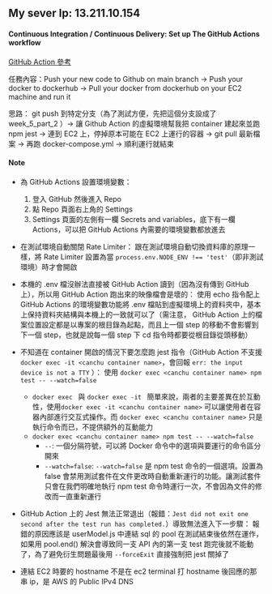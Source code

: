## My sever Ip: 13.211.10.154

#### Continuous Integration / Continuous Delivery: Set up The GitHub Actions workflow

[GitHub Action 參考](https://github.com/azole/cicd-test/blob/main/.github/workflows/build.yml)

任務內容：Push your new code to Github on main branch -> Push your docker to dockerhub -> Pull your docker from dockerhub on your EC2 machine and run it

思路：
git push 到特定分支（為了測試方便，先把這個分支設成了 week_5_part_2 ）-> 讓 Github Action 的虛擬環境幫我把 container 建起來並跑 npm jest -> 連到 EC2 上，停掉原本可能在 EC2 上運行的容器 -> git pull 最新檔案 -> 再跑 docker-compose.yml -> 順利運行就結束

#### Note

- 為 GitHub Actions 設置環境變數：

  1.  登入 GitHub 然後進入 Repo
  1.  點 Repo 頁面右上角的 Settings
  1.  Settings 頁面的左側有一欄 Secrets and variables，底下有一欄 Actions，可以把 GitHub Actions 內需要的環境變數都放進去

- 在測試環境自動關閉 Rate Limiter：
  跟在測試環境自動切換資料庫的原理一樣，將 Rate Limiter 設置為當 `process.env.NODE_ENV !== 'test'`（即非測試環境）時才會開啟

- 本機的 .env 檔沒辦法直接被 GitHub Action 讀到（因為沒有傳到 GitHub 上），所以用 GitHub Action 跑出來的映像檔會是壞的：
  使用 echo 指令配上 GitHub Actions 的環境變數功能將 .env 檔貼到虛擬環境上的資料夾中，基本上保持資料夾結構與本機上的一致就可以了（需注意， GitHub Action 上的檔案位置設定都是以專案的根目錄為起點，而且上一個 step 的移動不會影響到下一個 step，也就是說每一個 step 下 cd 指令時都要從根目錄從頭移動）

- 不知道在 container 開啟的情況下要怎麼跑 jest 指令（GitHub Action 不支援 `docker exec -it <canchu container name>`，會回報 `err: the input device is not a TTY` ）：
  使用 `docker exec <canchu container name> npm test -- --watch=false`

  - `docker exec ` 與 `docker exec -it `
    簡單來說，兩者的主要差異在於互動性，使用`docker exec -it <canchu container name>` 可以讓使用者在容器內部進行交互式操作。而 `docker exec <canchu container name>` 只是執行命令而已，不提供額外的互動能力
  - `docker exec <canchu container name> npm test -- --watch=false`
    - `--`: 一個分隔符號，可以將 Docker 命令中的選項與要運行的命令區分開來
    - `--watch=false`: `--watch=false` 是 npm test 命令的一個選項。設置為 false 會禁用測試套件在文件更改時自動重新運行的功能。讓測試套件只會在我們明確地執行 npm test 命令時運行一次，不會因為文件的修改而一直重新運行

- GitHub Action 上的 Jest 無法正常退出（報錯：`Jest did not exit one second after the test run has completed.`）導致無法進入下一步驟：
  報錯的原因應該是 userModel.js 中連結 sql 的 pool 在測試結束後依然在運作，如果用 pool.end() 解決會導致同一支 API 內的第一支 test 跑完後就不能動了，為了避免衍生問題最後用 `--forceExit` 直接強制把 jest 關掉了

- 連結 EC2 時要的 hostname 不是在 ec2 terminal 打 hostname 後回應的那串 ip，是 AWS 的 Public IPv4 DNS
